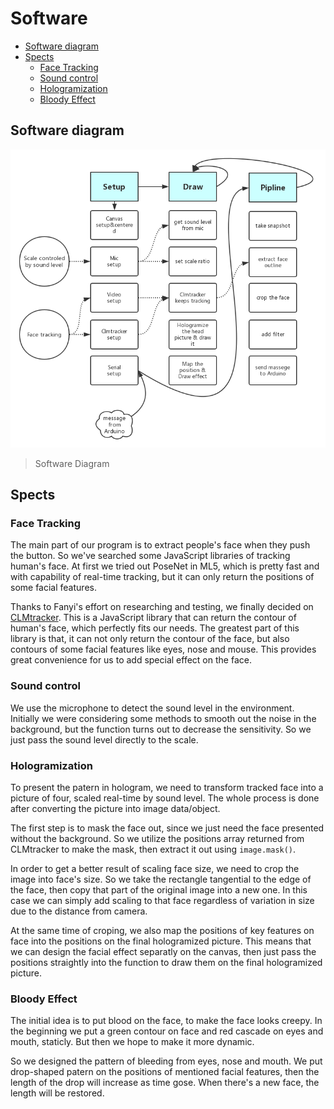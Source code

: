 # Software

<!-- vim-markdown-toc GFM -->

* [Software diagram](#software-diagram)
* [Spects](#spects)
	* [Face Tracking](#face-tracking)
	* [Sound control](#sound-control)
	* [Hologramization](#hologramization)
	* [Bloody Effect](#bloody-effect)

<!-- vim-markdown-toc -->
## Software diagram
![software diagram](./midterm_software_diagram.png) 
>Software Diagram

## Spects

###  Face Tracking
The main part of our program is to extract people's face when they push the button. So we've searched some JavaScript libraries of tracking human's face. At first we tried out PoseNet in ML5, which is pretty fast and with capability of real-time tracking, but it can only return the positions of some facial features.

Thanks to Fanyi's effort on researching and testing, we finally decided on [CLMtracker](https://github.com/auduno/clmtrackr). This is a JavaScript library that can return the contour of human's face, which perfectly fits our needs. The greatest part of this library is that, it can not only return the contour of the face, but also contours of some facial features like eyes, nose and mouse. This provides great convenience for us to add special effect on the face.

### Sound control
We use the microphone to detect the sound level in the environment. Initially we were considering some methods to smooth out the noise in the background, but the function turns out to decrease the sensitivity. So we just pass the sound level directly to the scale.

### Hologramization
To present the patern in hologram, we need to transform tracked face into a picture of four, scaled real-time by sound level. The whole process is done after converting the picture into image data/object.

The first step is to mask the face out, since we just need the face presented without the background. So we utilize the positions array returned from CLMtracker to make the mask, then extract it out using `image.mask()`.

In order to get a better result of scaling face size, we need to crop the image into face's size. So we take the rectangle tangential to the edge of the face, then copy that part of the original image into a new one. In this case we can simply add scaling to that face regardless of variation in size due to the distance from camera.

At the same time of croping, we also map the positions of key features on face into the positions on the final hologramized picture. This means that we can design the facial effect separatly on the canvas, then just pass the positions straightly into the function to draw them on the final hologramized picture.

### Bloody Effect
The initial idea is to put blood on the face, to make the face looks creepy. In the beginning we put a green contour on face and red cascade on eyes and mouth, staticly. But then we hope to make it more dynamic.

So we designed the pattern of bleeding from eyes, nose and mouth. We put drop-shaped patern on the positions of mentioned facial features, then the length of the drop will increase as time gose. When there's a new face, the length will be restored.
